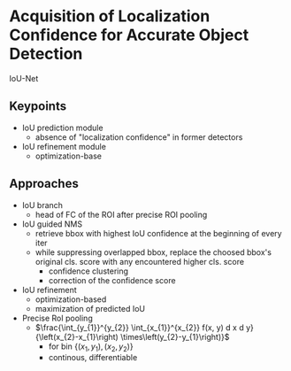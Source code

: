 # Acquisition of Localization Confidence for Accurate Object Detection
IoU-Net
## Keypoints
* IoU prediction module
  * absence of "localization confidence" in former detectors
* IoU refinement module
  * optimization-base
## Approaches
* IoU branch
  * head of FC of the ROI after precise ROI pooling
* IoU guided NMS
  * retrieve bbox with highest IoU confidence at the beginning of every iter
  * while suppressing overlapped bbox, replace the choosed bbox's original cls. score with any encountered higher cls. score
    * confidence clustering
    * correction of the confidence score
* IoU refinement
  * optimization-based
  * maximization of predicted IoU
* Precise RoI pooling
  * $\frac{\int_{y_{1}}^{y_{2}} \int_{x_{1}}^{x_{2}} f(x, y) d x d y}{\left(x_{2}-x_{1}\right) \times\left(y_{2}-y_{1}\right)}$
    * for bin $\{(x_1,y_1), (x_2,y_2)\}$
    * continous, differentiable
